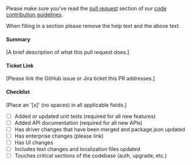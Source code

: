 Please make sure you've read the [pull request](http://docs.mattermost.com/developer/contribution-guide.html#preparing-a-pull-request) section of our [code contribution guidelines](http://docs.mattermost.com/developer/contribution-guide.html).

When filling in a section please remove the help text and the above text.

#### Summary
[A brief description of what this pull request does.]

#### Ticket Link
[Please link the GitHub issue or Jira ticket this PR addresses.]

#### Checklist
[Place an '[x]' (no spaces) in all applicable fields.]
- [ ] Added or updated unit tests (required for all new features)
- [ ] Added API documentation (required for all new APIs)
- [ ] Has driver changes that have been merged and package.json updated
- [ ] Has enterprise changes (please link)
- [ ] Has UI changes
- [ ] Includes text changes and localization files updated
- [ ] Touches critical sections of the codebase (auth, upgrade, etc.)
